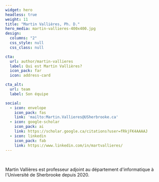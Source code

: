 ```yaml
---
widget: hero
headless: true
weight: 11
title: "Martin Vallières, Ph. D."
hero_media: martin-vallieres-400x400.jpg
design:
  columns: "2"
  css_style: null
  css_class: null

cta:
  url: author/martin-vallieres
  label: Qui est Martin Vallières?
  icon_pack: far
  icon: address-card

cta_alt:
  url: team
  label: Son équipe

social:
  - icon: envelope
    icon_pack: fas
    link: 'mailto:Martin.Vallieres@USherbrooke.ca'
  - icon: google-scholar
    icon_pack: ai
    link: https://scholar.google.ca/citations?user=fRkjFK4AAAAJ
  - icon: linkedin
    icon_pack: fab
    link: https://www.linkedin.com/in/martvallieres/
---
```

<br>

Martin Vallières est professeur adjoint au département d'informatique à l'Université de Sherbrooke depuis 2020.

<br>

<script src="https://kit.fontawesome.com/d1c402c681.js" crossorigin="anonymous"></script>
<link rel="stylesheet" href="/path/to/folder/css/academicons.min.css"/>

<a class="fa-solid fa-envelope fa-2xl" href="mailto:Martin.Vallieres@USherbrooke.ca"></a>
<a class="ai ai-google-scholar-square ai-2xl" href="https://scholar.google.ca/citations?user=fRkjFK4AAAAJ"></a>
<a class="fa-brands fa-linkedin fa-2xl" href="https://www.linkedin.com/in/martvallieres/"></a>
<a class="ai ai-cv-square ai-2xl" href="https://www.dropbox.com/s/07o4ee2kegsyya8/CCV-MartinVallieres-Full_CV.pdf?dl=0"></a>

<br>
